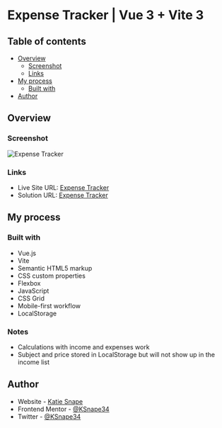 # Expense Tracker | Vue 3 + Vite 3

## Table of contents

- [Overview](#overview)
  - [Screenshot](#screenshot)
  - [Links](#links)
- [My process](#my-process)
  - [Built with](#built-with)
- [Author](#author)

## Overview

### Screenshot
![Expense Tracker](https://github.com/user-attachments/assets/222e7227-1a57-4dd4-a690-7ff314fd12c8)


### Links

- Live Site URL: [Expense Tracker](https://expense-tracker-ks.netlify.app/)
- Solution URL: [Expense Tracker](https://github.com/KSnape34/expense-tracker-vue-vite-ks)

## My process

### Built with

- Vue.js
- Vite
- Semantic HTML5 markup
- CSS custom properties
- Flexbox
- JavaScript
- CSS Grid
- Mobile-first workflow
- LocalStorage

### Notes

- Calculations with income and expenses work
- Subject and price stored in LocalStorage but will not show up in the income list


## Author

- Website - [Katie Snape](https://ksnape34.github.io/Portfolio/)
- Frontend Mentor - [@KSnape34](https://www.frontendmentor.io/profile/KSnape34)
- Twitter - [@KSnape34](https://github.com/KSnape34)
